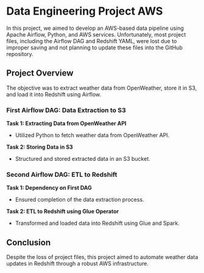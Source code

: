 # Data Engineering Project AWS

In this project, we aimed to develop an AWS-based data pipeline using Apache Airflow, Python, and AWS services. Unfortunately, most project files, including the Airflow DAG and Redshift YAML, were lost due to improper saving and not planning to update these files into the GitHub repository.

## Project Overview

The objective was to extract weather data from OpenWeather, store it in S3, and load it into Redshift using Airflow.

### First Airflow DAG: Data Extraction to S3

**Task 1: Extracting Data from OpenWeather API**
- Utilized Python to fetch weather data from OpenWeather API.

**Task 2: Storing Data in S3**
- Structured and stored extracted data in an S3 bucket.

### Second Airflow DAG: ETL to Redshift

**Task 1: Dependency on First DAG**
- Ensured completion of the data extraction process.

**Task 2: ETL to Redshift using Glue Operator**
- Transformed and loaded data into Redshift using Glue and Spark.

## Conclusion

Despite the loss of project files, this project aimed to automate weather data updates in Redshift through a robust AWS infrastructure.